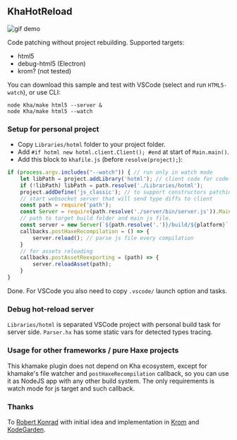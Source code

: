 ## KhaHotReload

![gif demo](https://i.imgur.com/dlB0x9Q.gif)

Code patching without project rebuilding. Supported targets:
- html5
- debug-html5 (Electron)
- krom? (not tested)

You can download this sample and test with VSCode (select and run `HTML5-watch`), or use CLI:
```shell
node Kha/make html5 --server &
node Kha/make html5 --watch
```

### Setup for personal project
- Copy `Libraries/hotml` folder to your project folder.
- Add `#if hotml new hotml.client.Client(); #end` at start of `Main.main()`.
- Add this block to `khafile.js` (before `resolve(project);`):
```js
if (process.argv.includes("--watch")) { // run only in watch mode
	let libPath = project.addLibrary('hotml'); // client code for code-patching
	if (!libPath) libPath = path.resolve('./Libraries/hotml');
	project.addDefine('js_classic'); // to support constructors patching, optional
	// start websocket server that will send type diffs to client
	const path = require('path');
	const Server = require(path.resolve('./server/bin/server.js')).Main;
	// path to target build folder and main js file.
	const server = new Server(`${path.resolve('.')}/build/${platform}`, 'kha.js');
	callbacks.postHaxeRecompilation = () => {
		server.reload(); // parse js file every compilation
	}
	// for assets reloading
	callbacks.postAssetReexporting = (path) => {
		server.reloadAsset(path);
	}
}
```

Done. For VSCode you also need to copy `.vscode/` launch option and tasks.

### Debug hot-reload server
`Libraries/hotml` is separated VSCode project with personal build task for server side.
`Parser.hx` has some static vars for detected types tracing.

### Usage for other frameworks / pure Haxe projects

This khamake plugin does not depend on Kha ecosystem, except for khamake's file watcher and `postHaxeRecompilation` callback, so you can use it as NodeJS app with any other build system. The only requirements is watch mode for js target and such callback.

### Thanks

To [Robert Konrad](https://github.com/RobDangerous) with initial idea and implementation in [Krom](https://github.com/Kode/Krom) and [KodeGarden](https://github.com/Kode/KodeGarden).
